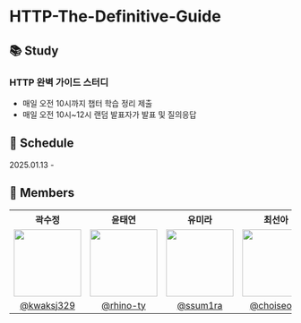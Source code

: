 # HTTP-The-Definitive-Guide

## 📚 Study

### HTTP 완벽 가이드 스터디

- 매일 오전 10시까지 챕터 학습 정리 제출
- 매일 오전 10시~12시 랜덤 발표자가 발표 및 질의응답

## 📅 Schedule

2025.01.13 -

## 🌻 Members

<table>
  <tr>
    <th>곽수정</th>
    <th>윤태연</th>
    <th>유미라</th>
    <th>최선아</th>
  </tr>
  <tr>
    <td><img src="https://github.com/user-attachments/assets/51fab285-bd79-420e-8626-c0ed8ee495e4" width="120" height="120"></td>
    <td><img src="https://github.com/user-attachments/assets/7859d594-9d43-439a-a035-af040d1b368b" width="120" height="120"></td>
    <td><img src="https://github.com/user-attachments/assets/c1abc9ca-780d-4677-825b-c18eed526fa1" width="120" height="120"></td>
    <td><img src="https://github.com/user-attachments/assets/b435b634-f676-407a-8fba-18c9bc1ace40" width="120" height="120"></td>
  </tr>
  <tr align="center">
    <td><a href="https://github.com/kwaksj329">@kwaksj329</a></td>
    <td><a href="https://github.com/rhino-ty">@rhino-ty</a></td>
    <td><a href="https://github.com/sweetyr928">@ssum1ra</a></td>
    <td><a href="https://github.com/choiseona">@choiseona</a></td>
  </tr>
</table>
